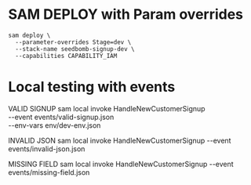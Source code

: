 
# SAM DEPLOY with Param overrides
```
sam deploy \
  --parameter-overrides Stage=dev \
  --stack-name seedbomb-signup-dev \
  --capabilities CAPABILITY_IAM
```

# Local testing with events
VALID SIGNUP
sam local invoke HandleNewCustomerSignup \
  --event events/valid-signup.json \
  --env-vars env/dev-env.json


INVALID JSON
sam local invoke HandleNewCustomerSignup --event events/invalid-json.json

MISSING FIELD
sam local invoke HandleNewCustomerSignup --event events/missing-field.json
